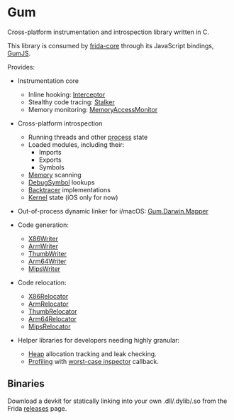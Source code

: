 # Gum

Cross-platform instrumentation and introspection library written in C.

This library is consumed by [frida-core][] through its JavaScript bindings,
[GumJS][].

Provides:

- Instrumentation core
  - Inline hooking: [Interceptor][]
  - Stealthy code tracing: [Stalker][]
  - Memory monitoring: [MemoryAccessMonitor][]

- Cross-platform introspection
  - Running threads and other [process][] state
  - Loaded modules, including their:
    - Imports
    - Exports
    - Symbols
  - [Memory][] scanning
  - [DebugSymbol][] lookups
  - [Backtracer][] implementations
  - [Kernel][] state (iOS only for now)

- Out-of-process dynamic linker for i/macOS: [Gum.Darwin.Mapper][]

- Code generation:
  - [X86Writer][]
  - [ArmWriter][]
  - [ThumbWriter][]
  - [Arm64Writer][]
  - [MipsWriter][]

- Code relocation:
  - [X86Relocator][]
  - [ArmRelocator][]
  - [ThumbRelocator][]
  - [Arm64Relocator][]
  - [MipsRelocator][]

- Helper libraries for developers needing highly granular:

  - [Heap][] allocation tracking and leak checking.
  - [Profiling][] with [worst-case inspector][] callback.

## Binaries

Download a devkit for statically linking into your own .dll/.dylib/.so from
the Frida [releases][] page.


[frida-core]: https://github.com/frida/frida-core
[GumJS]: https://github.com/frida/frida-gum/tree/master/bindings/gumjs
[Interceptor]: https://github.com/frida/frida-gum/blob/master/gum/guminterceptor.h
[Stalker]: https://github.com/frida/frida-gum/blob/master/gum/gumstalker.h
[MemoryAccessMonitor]: https://github.com/frida/frida-gum/blob/master/gum/gummemoryaccessmonitor.h
[process]: https://github.com/frida/frida-gum/blob/master/gum/gumprocess.h
[Memory]: https://github.com/frida/frida-gum/blob/master/gum/gummemory.h
[DebugSymbol]: https://github.com/frida/frida-gum/blob/master/gum/gumsymbolutil.h
[Backtracer]: https://github.com/frida/frida-gum/blob/master/gum/gumbacktracer.h
[Kernel]: https://github.com/frida/frida-gum/blob/master/gum/gumkernel.h
[Gum.Darwin.Mapper]: https://github.com/frida/frida-gum/blob/master/gum/backend-darwin/gumdarwinmapper.h
[X86Writer]: https://github.com/frida/frida-gum/blob/master/gum/arch-x86/gumx86writer.h
[ArmWriter]: https://github.com/frida/frida-gum/blob/master/gum/arch-arm/gumarmwriter.h
[ThumbWriter]: https://github.com/frida/frida-gum/blob/master/gum/arch-arm/gumthumbwriter.h
[Arm64Writer]: https://github.com/frida/frida-gum/blob/master/gum/arch-arm64/gumarm64writer.h
[MipsWriter]: https://github.com/frida/frida-gum/blob/master/gum/arch-mips/gummipswriter.h
[X86Relocator]: https://github.com/frida/frida-gum/blob/master/gum/arch-x86/gumx86relocator.h
[ArmRelocator]: https://github.com/frida/frida-gum/blob/master/gum/arch-arm/gumarmrelocator.h
[ThumbRelocator]: https://github.com/frida/frida-gum/blob/master/gum/arch-arm/gumthumbrelocator.h
[Arm64Relocator]: https://github.com/frida/frida-gum/blob/master/gum/arch-arm64/gumarm64relocator.h
[MipsRelocator]: https://github.com/frida/frida-gum/blob/master/gum/arch-mips/gummipsrelocator.h
[Heap]: https://github.com/frida/frida-gum/tree/master/libs/gum/heap
[Profiling]: https://github.com/frida/frida-gum/tree/master/libs/gum/prof
[worst-case inspector]: https://github.com/frida/frida-gum/blob/7e4c5b547b035ae05d2f9e160652101bf741e6c3/libs/gum/prof/gumprofiler.h#L40-L42
[releases]: https://github.com/frida/frida/releases
